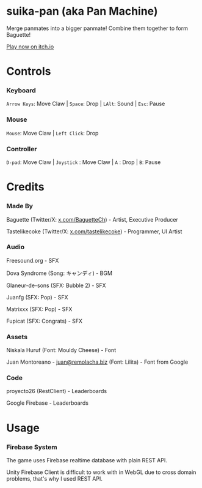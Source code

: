 # suika-pan (aka Pan Machine)

Merge panmates into a bigger panmate! Combine them together to form Baguette!

[Play now on itch.io](https://baguettech.itch.io/panmachine)

# Controls

### Keyboard

`Arrow Keys`: Move Claw | `Space`: Drop  | `LAlt`: Sound | `Esc`: Pause

### Mouse
`Mouse`: Move Claw | `Left Click`: Drop

### Controller
`D-pad`: Move Claw | `Joystick` : Move Claw | `A` : Drop | `B`: Pause


# Credits

### Made By

Baguette (Twitter/X: [x.com/BaguetteCh](https://x.com/BaguetteCh)) -  Artist, Executive Producer

Tastelikecoke (Twitter/X: [x.com/tastelikecoke](https://x.com/tastelikecoke)) -  Programmer, UI Artist

### Audio

Freesound.org - SFX

Dova Syndrome (Song: キャンディ) -  BGM

Glaneur-de-sons (SFX: Bubble 2) - SFX

Juanfg (SFX: Pop) - SFX

Matrixxx (SFX: Pop) - SFX

Fupicat (SFX: Congrats) - SFX

### Assets

Niskala Huruf (Font: Mouldy Cheese) - Font

Juan Montoreano - juan@remolacha.biz (Font: Lilita) - Font from Google

### Code

proyecto26 (RestClient) - Leaderboards

Google Firebase - Leaderboards

# Usage

### Firebase System

The game uses Firebase realtime database with plain REST API.

Unity Firebase Client is difficult to work with in WebGL due to cross domain problems, that's why I used REST API.
